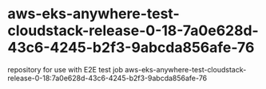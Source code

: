 # aws-eks-anywhere-test-cloudstack-release-0-18-7a0e628d-43c6-4245-b2f3-9abcda856afe-76
repository for use with E2E test job aws-eks-anywhere-test-cloudstack-release-0-18:7a0e628d-43c6-4245-b2f3-9abcda856afe-76
